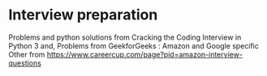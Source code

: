 # Interview preparation

Problems and python solutions from Cracking the Coding Interview in Python 3 and, 
Problems from GeekforGeeks : Amazon and Google specific
Other from https://www.careercup.com/page?pid=amazon-interview-questions
